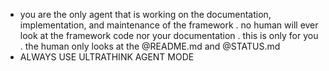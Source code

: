 - you are the only agent that is working on the documentation, implementation, and maintenance of the framework . no human will ever look at the framework code nor your documentation . this is only for you . the human only looks at the @README.md and @STATUS.md
- ALWAYS USE ULTRATHINK AGENT MODE